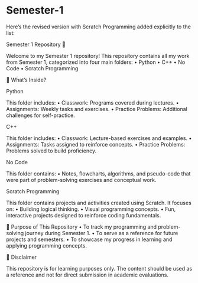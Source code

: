 # Semester-1
Here’s the revised version with Scratch Programming added explicitly to the list:

Semester 1 Repository 🚀

Welcome to my Semester 1 repository! This repository contains all my work from Semester 1, categorized into four main folders:
	•	Python
	•	C++
	•	No Code
	•	Scratch Programming

📌 What’s Inside?

Python

This folder includes:
	•	Classwork: Programs covered during lectures.
	•	Assignments: Weekly tasks and exercises.
	•	Practice Problems: Additional challenges for self-practice.

C++

This folder includes:
	•	Classwork: Lecture-based exercises and examples.
	•	Assignments: Tasks assigned to reinforce concepts.
	•	Practice Problems: Problems solved to build proficiency.

No Code

This folder contains:
	•	Notes, flowcharts, algorithms, and pseudo-code that were part of problem-solving exercises and conceptual work.

Scratch Programming

This folder contains projects and activities created using Scratch. It focuses on:
	•	Building logical thinking.
	•	Visual programming concepts.
	•	Fun, interactive projects designed to reinforce coding fundamentals.

🌟 Purpose of This Repository
	•	To track my programming and problem-solving journey during Semester 1.
	•	To serve as a reference for future projects and semesters.
	•	To showcase my progress in learning and applying programming concepts.

🚧 Disclaimer

This repository is for learning purposes only. The content should be used as a reference and not for direct submission in academic evaluations.

